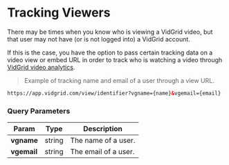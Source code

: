 # Tracking Viewers

There may be times when you know who is viewing a VidGrid video, but that user may not have (or is not logged into) a VidGrid account. 

If this is the case, you have the option to pass certain tracking data on a video view or embed URL in order to track who is watching a video through <a href="https://help.vidgrid.com/en/articles/2583718-viewing-video-analytics" target="_blank">VidGrid video analytics</a>.

> Example of tracking name and email of a user through a view URL.

```html
https://app.vidgrid.com/view/identifier?vgname={name}&vgemail={email}
```

### Query Parameters

| Param | Type | Description |
| ----- | ---- | ----------- |
| **vgname** | string | The name of a user. |
| **vgemail** | string | The email of a user. |